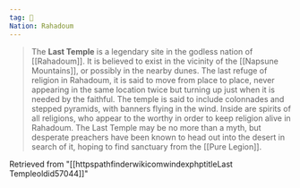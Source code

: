 ```yaml
---
tag: 🕍
Nation: Rahadoum
---
```

> The **Last Temple** is a legendary site in the godless nation of [[Rahadoum]]. It is believed to exist in the vicinity of the [[Napsune Mountains]], or possibly in the nearby dunes. The last refuge of religion in Rahadoum, it is said to move from place to place, never appearing in the same location twice but turning up just when it is needed by the faithful.
> The temple is said to include colonnades and stepped pyramids, with banners flying in the wind. Inside are spirits of all religions, who appear to the worthy in order to keep religion alive in Rahadoum.
> The Last Temple may be no more than a myth, but desperate preachers have been known to head out into the desert in search of it, hoping to find sanctuary from the [[Pure Legion]].







Retrieved from "[[httpspathfinderwikicomwindexphptitleLast Templeoldid57044]]"